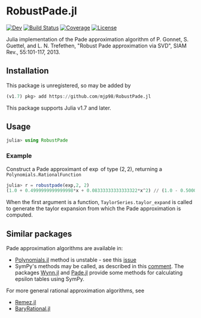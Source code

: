 # RobustPade.jl

[![Dev](https://img.shields.io/badge/docs-dev-blue.svg)](https://mjp98.github.io/RobustPade.jl/dev)
[![Build Status](https://github.com/mjp98/RobustPade.jl/actions/workflows/CI.yml/badge.svg?branch=main)](https://github.com/mjp98/RobustPade.jl/actions/workflows/CI.yml?query=branch%3Amain)
[![Coverage](https://codecov.io/gh/mjp98/RobustPade.jl/branch/main/graph/badge.svg)](https://codecov.io/gh/mjp98/RobustPade.jl)
[![License](https://img.shields.io/badge/License-BSD_3--Clause-blue.svg)](https://opensource.org/licenses/BSD-3-Clause)

Julia implementation of the Pade approximation algorithm of P. Gonnet, S. Guettel, and L. N. Trefethen, "Robust Pade approximation via SVD", SIAM Rev., 55:101-117, 2013.

## Installation

This package is unregistered, so may be added by 

```julia
(v1.7) pkg> add https://github.com/mjp98/RobustPade.jl
```

This package supports Julia v1.7 and later.

## Usage

```julia
julia> using RobustPade
```
### Example

Construct a Pade approximant of $\exp$ of type $(2,2)$, returning a `Polynomials.RationalFunction`

```julia
julia> r = robustpade(exp,2, 2)
(1.0 + 0.4999999999999998*x + 0.08333333333333322*x^2) // (1.0 - 0.5000000000000002*x + 0.08333333333333347*x^2)
```
When the first argument is a function, `TaylorSeries.taylor_expand` is called to generate the taylor expansion from which the Pade approximation is computed.

## Similar packages
Pade approximation algorithms are available in:

- [Polynomials.jl](https://github.com/JuliaMath/Polynomials.jl) method is unstable - see this [issue](https://github.com/JuliaMath/Polynomials.jl/issues/161)
- SymPy's methods may be called, as described in this [comment](https://github.com/JuliaMath/Polynomials.jl/issues/161#issuecomment-456744016). The packages [Wynn.jl](https://github.com/J-Revell/Wynn.jl) and [Pade.jl](https://github.com/J-Revell/Pade.jl) provide some methods for calculating epsilon tables using SymPy.

For more general rational approximation algorithms, see

 - [Remez.jl](https://github.com/simonbyrne/Remez.jl)
 - [BaryRational.jl](https://github.com/macd/BaryRational.jl)
